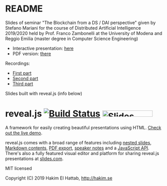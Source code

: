 # README

Slides of seminar "The Blockchain from a DS / DAI perspective" given by Stefano Mariani for the course of Distributed Artificial Intelligence 2019/2020 held by Prof. Franco Zambonelli at the University of Modena and Reggio Emilia (master degree in Computer Science Engineering)

 * Interactive presentation: [here](https://smarianimore.github.io/dief-daiseminar2020/)
 * PDF version: [there](https://smarianimore.github.io/dief-daiseminar2020/?print-pdf)
 
Recordings:
 * [First part](https://web.microsoftstream.com/video/a65df143-5803-47b9-9a41-a159a8a35388)
 * [Second part](https://web.microsoftstream.com/video/ebe08d7c-2ae7-4bcc-87f1-2a363ce3e8f8)
 * [Third part](TBD)

Slides built with reveal.js (info below)

# reveal.js [![Build Status](https://travis-ci.org/hakimel/reveal.js.svg?branch=master)](https://travis-ci.org/hakimel/reveal.js) <a href="https://slides.com?ref=github"><img src="https://s3.amazonaws.com/static.slid.es/images/slides-github-banner-320x40.png?1" alt="Slides" width="160" height="20"></a>

A framework for easily creating beautiful presentations using HTML. [Check out the live demo](http://revealjs.com/).

reveal.js comes with a broad range of features including [nested slides](https://github.com/hakimel/reveal.js#markup), [Markdown contents](https://github.com/hakimel/reveal.js#markdown), [PDF export](https://github.com/hakimel/reveal.js#pdf-export), [speaker notes](https://github.com/hakimel/reveal.js#speaker-notes) and a [JavaScript API](https://github.com/hakimel/reveal.js#api). There's also a fully featured visual editor and platform for sharing reveal.js presentations at [slides.com](https://slides.com?ref=github).

MIT licensed

Copyright (C) 2019 Hakim El Hattab, http://hakim.se
